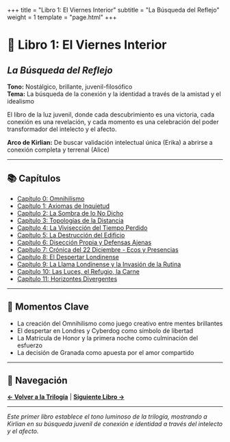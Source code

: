 +++
title = "Libro 1: El Viernes Interior"
subtitle = "La Búsqueda del Reflejo"
weight = 1
template = "page.html"
+++

# 🌅 Libro 1: El Viernes Interior
## *La Búsqueda del Reflejo*

**Tono:** Nostálgico, brillante, juvenil-filosófico  
**Tema:** La búsqueda de la conexión y la identidad a través de la amistad y el idealismo

El libro de la luz juvenil, donde cada descubrimiento es una victoria, cada conexión es una revelación, y cada momento es una celebración del poder transformador del intelecto y el afecto.

**Arco de Kirlian:** De buscar validación intelectual única (Erika) a abrirse a conexión completa y terrenal (Alice)

---

## 📚 Capítulos

- [Capítulo 0: Omnihilismo](capitulo0-omnihilismo/)
- [Capítulo 1: Axiomas de Inquietud](capitulo1-axiomas-de-inquietud/)
- [Capítulo 2: La Sombra de lo No Dicho](capitulo2-la-sombra-de-lo-no-dicho/)
- [Capítulo 3: Topologías de la Distancia](capitulo3-topologias-de-la-distancia/)
- [Capítulo 4: La Vivisección del Tiempo Perdido](capitulo4-la-vivisección-del-tiempo-perdido/)
- [Capítulo 5: La Destrucción del Edificio](capitulo5-la-destruccion-del-edificio/)
- [Capítulo 6: Disección Propia y Defensas Ajenas](capitulo6-diseccion-propia-y-defensas-ajenas/)
- [Capítulo 7: Crónica del 22 Diciembre - Ecos y Presencias](capitulo7-cronica-del-22-diciembre-ecos-y-presencias/)
- [Capítulo 8: El Despertar Londinense](capitulo8-el-despertar-londinense/)
- [Capítulo 9: La Llama Londinense y la Invasión de la Rutina](capitulo9-la-llama-londinense-y-la-invasion-de-la-rutina/)
- [Capítulo 10: Las Luces, el Refugio, la Carne](capitulo10-las-luces-el-refugio-la-carne/)
- [Capítulo 11: Horizontes Divergentes](capitulo11-horizontes-divergentes/)

---

## 🎯 Momentos Clave

- La creación del Omnihilismo como juego creativo entre mentes brillantes
- El despertar en Londres y Cyberdog como símbolo de libertad
- La Matrícula de Honor y la primera noche como culminación del esfuerzo
- La decisión de Granada como apuesta por el amor compartido

---

## 🔗 Navegación

**[← Volver a la Trilogía](../)** | **[Siguiente Libro →](../libro2-codigos-rotos/)**

---

*Este primer libro establece el tono luminoso de la trilogía, mostrando a Kirlian en su búsqueda juvenil de conexión e identidad a través del intelecto y el afecto.*
